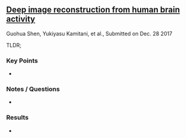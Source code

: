 ## [Deep image reconstruction from human brain activity](https://www.biorxiv.org/content/biorxiv/early/2017/12/30/240317.full.pdf)
Guohua Shen, Yukiyasu Kamitani, et al., Submitted on Dec. 28 2017

TLDR; 

### Key Points
* 
### Notes / Questions
* 

### Results
* 
